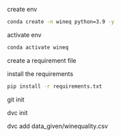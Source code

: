 create env

```bash
conda create -n wineq python=3.9 -y
```

activate env

```bash
conda activate wineq
```

create a requirement file 

install the requirements
```bash
pip install -r requirements.txt
```

git init

dvc init

dvc add data_given/winequality.csv